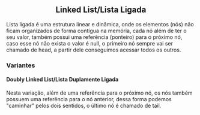<h2 align="center">Linked List/Lista Ligada</h2>

Lista ligada é uma estrutura linear e dinâmica, onde os elementos (nós) não ficam organizados de forma contígua na memória, cada nó além de ter o seu valor, também possui uma referência (ponteiro) para o próximo nó, caso esse nó não exista o valor é null, o primeiro nó sempre vai ser chamado de head, a partir dele conseguimos acessar todos os outros.

<h3>Variantes</h3>

<h4>Doubly Linked List/Lista Duplamente Ligada</h4>

Nesta variação, além de uma referência para o próximo nó, os nós também possuem uma referência para o nó anterior, dessa forma podemos "caminhar" pelos dois sentidos, o último nó é chamado de tail.
